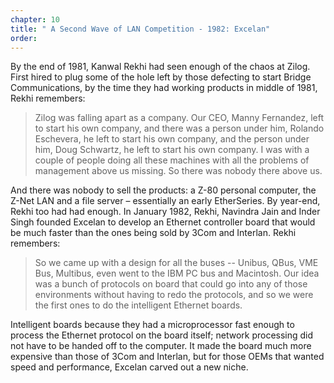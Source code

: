 ```yaml
---
chapter: 10
title: " A Second Wave of LAN Competition - 1982: Excelan"
order: 
---
```


By the end of 1981, Kanwal Rekhi had seen enough of the chaos at Zilog. First hired to plug some of the hole left by those defecting to start Bridge Communications, by the time they had working products in middle of 1981, Rekhi remembers:

>Zilog was falling apart as a company. Our CEO, Manny Fernandez, left to start his own company, and there was a person under him, Rolando Eschevera, he left to start his own company, and the person under him, Doug Schwartz, he left to start his own company. I was with a couple of people doing all these machines with all the problems of management above us missing.  So there was nobody there above us.

And there was nobody to sell the products: a Z-80 personal computer, the Z-Net LAN and a file server – essentially an early EtherSeries. By year-end, Rekhi too had had enough. In January 1982, Rekhi, Navindra Jain and Inder Singh founded Excelan to develop an Ethernet controller board that would be much faster than the ones being sold by 3Com and Interlan. Rekhi remembers:

>So we came up with a design for all the buses -- Unibus, QBus, VME Bus, Multibus, even went to the IBM PC bus and Macintosh. Our idea was a bunch of protocols on board that could go into any of those environments without having to redo the protocols, and so we were the first ones to do the intelligent Ethernet boards.

Intelligent boards because they had a microprocessor fast enough to process the Ethernet protocol on the board itself; network processing did not have to be handed off to the computer. It made the board much more expensive than those of 3Com and Interlan, but for those OEMs that wanted speed and performance, Excelan carved out a new niche.
